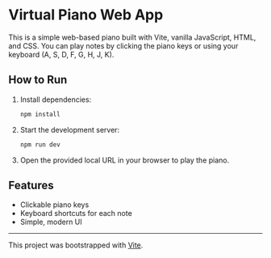# Virtual Piano Web App

This is a simple web-based piano built with Vite, vanilla JavaScript, HTML, and CSS. You can play notes by clicking the piano keys or using your keyboard (A, S, D, F, G, H, J, K).

## How to Run

1. Install dependencies:
   ```sh
   npm install
   ```
2. Start the development server:
   ```sh
   npm run dev
   ```
3. Open the provided local URL in your browser to play the piano.

## Features
- Clickable piano keys
- Keyboard shortcuts for each note
- Simple, modern UI

---

This project was bootstrapped with [Vite](https://vitejs.dev/).
